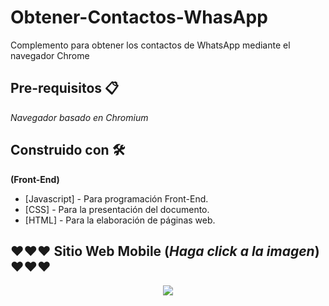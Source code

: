 # Obtener-Contactos-WhasApp
Complemento para obtener los contactos de WhatsApp mediante el navegador Chrome

## Pre-requisitos 📋
_Navegador basado en Chromium_

## Construido con 🛠️
**(Front-End)**
* [Javascript] - Para programación Front-End.
* [CSS] - Para la presentación del documento.
* [HTML] - Para la elaboración de páginas web.

## ❤️❤️❤️ Sitio Web Mobile (_Haga click a la imagen_) ❤️❤️❤️
<p align="center">
  <img src="img/blog-de-viajes-mobile.png">
</p>






